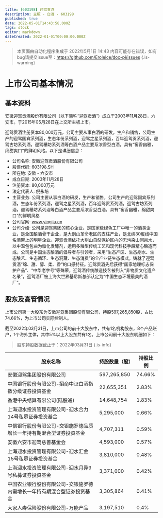 ```yaml
---
title: [603198] 迎驾贡酒
description: 主板 - 白酒 - 603198
published: true
date: 2022-05-01T14:43:58.000Z
tags: stock
editor: markdown
dateCreated: 2022-01-01T00:00:00.000Z
---
```


> 本页面由自动化程序生成于 2022年5月1日 14:43
> 内容可能存在错误，如有bug请提交issue至：https://github.com/Eroleice/doc-pi/issues
{.is-warning}

# 上市公司基本情况

## 基本资料

安徽迎驾贡酒股份有限公司（以下简称“迎驾贡酒”）成立于2003年11月28日，六安市。于2015年05月28日在上交所主板上市。

迎驾贡酒注册资本80,000万元，公司主要从事白酒的研发，生产和销售，公司生产的迎驾国宾系列酒，生态年份系列酒，迎驾之星系列酒，百年迎驾贡系列酒，迎驾古坊系列酒，迎驾糟坊系列酒等白酒产品主要系浓香型白酒，具有“窖香幽雅，绵甜爽口”的鲜明风格。以下是详细信息：

- 公司名称: 安徽迎驾贡酒股份有限公司
- 股票代码: 603198.SH
- 所在地: 安徽 - 六安市
- 成立日期: 2003年11月28日
- 注册资本: 80,000万元
- 法定代表人: 倪永培
- 主营业务: 公司主要从事白酒的研发，生产和销售，公司生产的迎驾国宾系列酒，生态年份系列酒，迎驾之星系列酒，百年迎驾贡系列酒，迎驾古坊系列酒，迎驾糟坊系列酒等白酒产品主要系浓香型白酒，具有“窖香幽雅，绵甜爽口”的鲜明风格
- 公司官网: www.yingjia.cn
- 公司介绍: 公司是迎驾集团的核心企业，是国家级绿色工厂中唯一的酒类企业，是全国酿酒骨干企业，是大别山革命老区的支柱产业，是北纬30度线中国名酒带上的明星企业。迎驾贡酒依托大别山自然保护区内的无污染山涧泉水，以中温包包曲为糖化发酵剂，运用多粮型传统工艺和现代科技手段精心酿造而成。公司是中国生态酿酒的倡导者与引领者，采用“生态产区、生态剐水、生态酿艺、生态循环、生态洞藏、生态消费”的全产业链生态模式，铸就了迎驾贡酒“绵、甜、醇、柔、香”的口感特征。迎驾贡酒先后获得“国家地理标志保护产品”、“中华老字号”等殊荣，迎驾酒传统酿造技艺被列入“非物质文化遗产名录”，迎驾酒厂被上海大世界基尼斯总部认定为“中国生态环境最美的酒厂”。


## 股东及高管情况

上市公司第一大股东为安徽迎驾集团股份有限公司，持股597,265,850股，占比74.66%，为上市公司实际控制人。

截至2022年03月31日，上市公司的前十大股东中，共有1名机构股东，8个产品账户，1个海外主体，其中5%以上大股东共有1名。上市公司前十大股东明细如下：

> 股东持股数据截止于：2022年03月31日
{.is-info}

| 股东名称 | 持股数量（股） | 持股比例 |
| --- | --- | --- |
| 安徽迎驾集团股份有限公司 | 597,265,850 | 74.66% |
| 中国银行股份有限公司-招商中证白酒指数分级证券投资基金 | 22,655,351 | 2.83% |
| 香港中央结算有限公司(陆股通) | 14,648,754 | 1.83% |
| 上海迎水投资管理有限公司-迎水合力14号私募证券投资基金 | 5,295,000 | 0.66% |
| 中信银行股份有限公司-交银施罗德品质增长一年持有期混合型证券投资基金 | 4,707,311 | 0.59% |
| 安徽六安市迎驾慈善基金会 | 4,593,000 | 0.57% |
| 上海迎水投资管理有限公司-迎水汇金15号私募证券投资基金 | 3,810,000 | 0.48% |
| 上海迎水投资管理有限公司-迎水月异9号私募证券投资基金 | 3,371,000 | 0.42% |
| 中国农业银行股份有限公司-交银施罗德内需增长一年持有期混合型证券投资基金 | 3,305,864 | 0.41% |
| 大家人寿保险股份有限公司-万能产品 | 3,197,510 | 0.4% |




